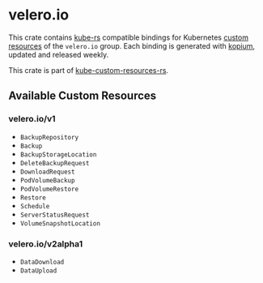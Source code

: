 <!--
SPDX-FileCopyrightText: The kube-custom-resources-rs Authors
SPDX-License-Identifier: 0BSD
 -->

# velero.io

This crate contains [kube-rs](https://kube.rs/) compatible bindings for Kubernetes [custom resources](https://kubernetes.io/docs/tasks/extend-kubernetes/custom-resources/custom-resource-definitions/) of the `velero.io` group. Each binding is generated with [kopium](https://github.com/kube-rs/kopium), updated and released weekly.

This crate is part of [kube-custom-resources-rs](https://github.com/metio/kube-custom-resources-rs).

## Available Custom Resources

### velero.io/v1
- `BackupRepository`
- `Backup`
- `BackupStorageLocation`
- `DeleteBackupRequest`
- `DownloadRequest`
- `PodVolumeBackup`
- `PodVolumeRestore`
- `Restore`
- `Schedule`
- `ServerStatusRequest`
- `VolumeSnapshotLocation`
### velero.io/v2alpha1
- `DataDownload`
- `DataUpload`
